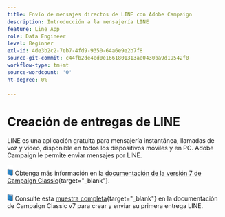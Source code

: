 ```yaml
---
title: Envío de mensajes directos de LINE con Adobe Campaign
description: Introducción a la mensajería LINE
feature: Line App
role: Data Engineer
level: Beginner
exl-id: 4de3b2c2-7eb7-4fd9-9350-64a6e9e2b7f8
source-git-commit: c44fb2de4ed0e1661801313ae0430ba9d19542f0
workflow-type: tm+mt
source-wordcount: '0'
ht-degree: 0%

---
```


# Creación de entregas de LINE

LINE es una aplicación gratuita para mensajería instantánea, llamadas de voz y vídeo, disponible en todos los dispositivos móviles y en PC. Adobe Campaign le permite enviar mensajes por LINE.


![](../assets/do-not-localize/book.png) Obtenga más información en la [documentación de la versión 7 de Campaign Classic](https://experienceleague.adobe.com/docs/campaign-classic/using/sending-messages/line-channel.html?lang=es){target=&quot;_blank&quot;}.

![](../assets/do-not-localize/book.png) Consulte esta [muestra completa](https://experienceleague.adobe.com/docs/campaign-classic/using/sending-messages/line-channel.html#example--create-and-send-a-personalized-line-message){target=&quot;_blank&quot;} en la documentación de Campaign Classic v7 para crear y enviar su primera entrega LINE.
